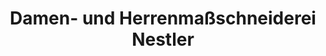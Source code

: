 ---
title: "Damen- und Herrenmaßschneiderei Nestler"
url: /crottendorf/damen-und-herrenmassschneiderei-nestler/
shop: Schneiderei
---